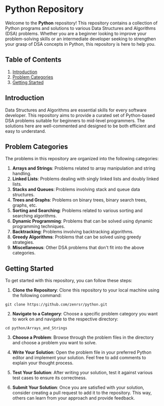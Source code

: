 # Python Repository


Welcome to the **Python** repository! This repository contains a collection of Python programs and solutions to various Data Structures and Algorithms (DSA) problems. Whether you are a beginner looking to improve your problem-solving skills or an intermediate developer seeking to strengthen your grasp of DSA concepts in Python, this repository is here to help you.

## Table of Contents

1. [Introduction](#introduction)
2. [Problem Categories](#problem-categories)
3. [Getting Started](#getting-started)


## Introduction

Data Structures and Algorithms are essential skills for every software developer. This repository aims to provide a curated set of Python-based DSA problems suitable for beginners to mid-level programmers. The solutions here are well-commented and designed to be both efficient and easy to understand.

## Problem Categories

The problems in this repository are organized into the following categories:

1. **Arrays and Strings**: Problems related to array manipulation and string handling.
2. **Linked Lists**: Problems dealing with singly linked lists and doubly linked lists.
3. **Stacks and Queues**: Problems involving stack and queue data structures.
4. **Trees and Graphs**: Problems on binary trees, binary search trees, graphs, etc.
5. **Sorting and Searching**: Problems related to various sorting and searching algorithms.
6. **Dynamic Programming**: Problems that can be solved using dynamic programming techniques.
7. **Backtracking**: Problems involving backtracking algorithms.
8. **Greedy Algorithms**: Problems that can be solved using greedy strategies.
9. **Miscellaneous**: Other DSA problems that don't fit into the above categories.

## Getting Started

To get started with this repository, you can follow these steps:

1. **Clone the Repository**: Clone this repository to your local machine using the following command:

```
git clone https://github.com/zenrsr/python.git
```

2. **Navigate to a Category**: Choose a specific problem category you want to work on and navigate to the respective directory:

```
cd python/Arrays_and_Strings
```

3. **Choose a Problem**: Browse through the problem files in the directory and choose a problem you want to solve.

4. **Write Your Solution**: Open the problem file in your preferred Python editor and implement your solution. Feel free to add comments to explain your thought process.

5. **Test Your Solution**: After writing your solution, test it against various test cases to ensure its correctness.

6. **Submit Your Solution**: Once you are satisfied with your solution, consider creating a pull request to add it to the repository. This way, others can learn from your approach and provide feedback.

